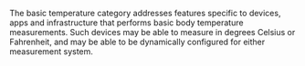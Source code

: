 The basic temperature category addresses features specific to devices, apps and
infrastructure that performs basic body temperature measurements.  Such devices
may be able to measure in degrees Celsius or Fahrenheit, and may be able to be
dynamically configured for either measurement system.

